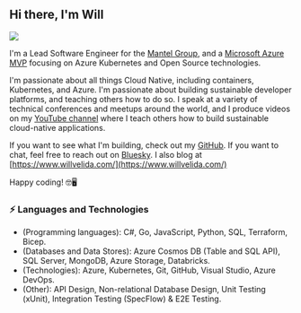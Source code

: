 ## Hi there, I'm Will 

![](https://dev-to-uploads.s3.amazonaws.com/uploads/articles/oc7vgwo7tcb7juepgzcg.jpg)

I'm a Lead Software Engineer for the [Mantel Group](https://mantelgroup.com.au/), and a [Microsoft Azure MVP](https://mvp.microsoft.com/en-US/mvp/profile/19af723e-b1eb-4e25-acd5-55d145226ef3) focusing on Azure Kubernetes and Open Source technologies.

I'm passionate about all things Cloud Native, including containers, Kubernetes, and Azure. I'm passionate about building sustainable developer platforms, and teaching others how to do so. I speak at a variety of technical conferences and meetups around the world, and I produce videos on my [YouTube channel](https://www.youtube.com/@willvelida) where I teach others how to build sustainable cloud-native applications.

If you want to see what I'm building, check out my [GitHub](https://github.com/willvelida). If you want to chat, feel free to reach out on [Bluesky](https://bsky.app/profile/willvelida.com). I also blog at [https://www.willvelida.com/](https://www.willvelida.com/)

Happy coding! 🤓🖥️

### ⚡ Languages and Technologies

* (Programming languages): C#, Go, JavaScript, Python, SQL, Terraform, Bicep.
* (Databases and Data Stores): Azure Cosmos DB (Table and SQL API), SQL Server, MongoDB, Azure Storage, Databricks.
* (Technologies): Azure, Kubernetes, Git, GitHub, Visual Studio, Azure DevOps.
* (Other): API Design, Non-relational Database Design, Unit Testing (xUnit), Integration Testing (SpecFlow) & E2E Testing.

<!--
**willvelida/willvelida** is a ✨ _special_ ✨ repository because its `README.md` (this file) appears on your GitHub profile.

Here are some ideas to get you started:

- 🔭 I’m currently working on ...
- 🌱 I’m currently learning ...
- 👯 I’m looking to collaborate on ...
- 🤔 I’m looking for help with ...
- 💬 Ask me about ...
- 📫 How to reach me: ...
- 😄 Pronouns: ...
- ⚡ Fun fact: ...
-->


